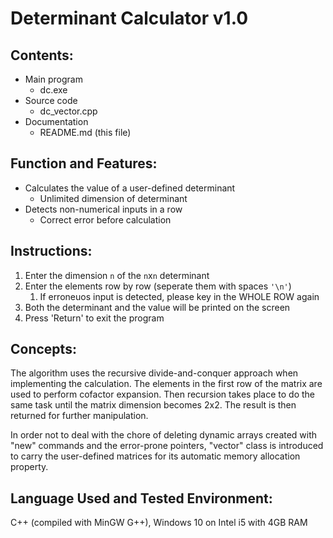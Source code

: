 # Determinant Calculator v1.0

## Contents:
 - Main program
	 - dc.exe
 - Source code
	 - dc_vector.cpp
 - Documentation
	 - README.md (this file)

## Function and Features:
 - Calculates the value of a user-defined determinant
	 - Unlimited dimension of determinant
 - Detects non-numerical inputs in a row
	 - Correct error before calculation

## Instructions:
1. Enter the dimension ```n``` of the ```n```x```n``` determinant
2. Enter the elements row by row (seperate them with spaces ```'\n'```)
	1. If erroneuos input is detected, please key in the WHOLE ROW again
3. Both the determinant and the value will be printed on the screen
4. Press 'Return' to exit the program

## Concepts:
  The algorithm uses the recursive divide-and-conquer approach when implementing the calculation.
The elements in the first row of the matrix are used to perform cofactor expansion. Then
recursion takes place to do the same task until the matrix dimension becomes 2x2. The result is
then returned for further manipulation.

  In order not to deal with the chore of deleting dynamic arrays created with "new" commands and
the error-prone pointers, "vector" class is introduced to carry the user-defined matrices for its
automatic memory allocation property.

## Language Used and Tested Environment:
C++ (compiled with MinGW G++), Windows 10 on Intel i5 with 4GB RAM
